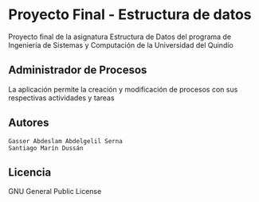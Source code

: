 # Proyecto Final - Estructura de datos
Proyecto final de la asignatura Estructura de Datos del programa de Ingeniería de Sistemas y Computación de la Universidad del Quindío
## Administrador de Procesos
La aplicación permite la creación y modificación de procesos con sus respectivas actividades y tareas
## Autores
```
Gasser Abdeslam Abdelgelil Serna
Santiago Marín Dussán
```
## Licencia
GNU General Public License
